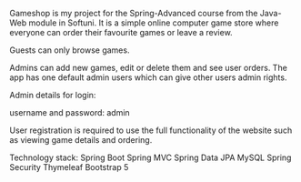 Gameshop is my project for the Spring-Advanced course from the Java-Web module in Softuni.
It is a simple online computer game store where everyone can order their favourite games or leave a review.

Guests can only browse games.

Admins can add new games, edit or delete them and see user orders.
The app has one default admin users which can give other users admin rights.

Admin details for login:

username and password: admin

User registration is required to use the full functionality of the website such as viewing game details and ordering.

Technology stack:
    Spring Boot
    Spring MVC
    Spring Data JPA
    MySQL
    Spring Security
    Thymeleaf
    Bootstrap 5
